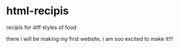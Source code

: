 # html-recipis
recipis for diff styles of food

there i will be making my first website, i am soo excited to make it!!!
